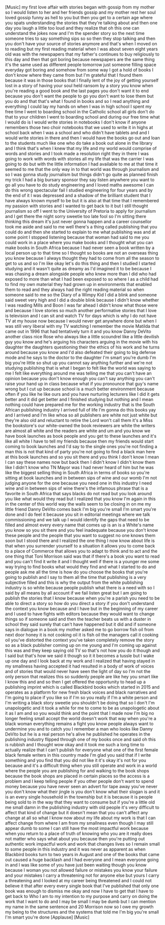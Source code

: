 
[Music]
my first love affair with stories began
with gossip from my mother so I would
listen to her and her friends gossip and
my mother rest her soul loved gossip
funny as hell to you but then you get to
a certain age where you spats
understanding the stories that they&#39;re
talking about and then one day you laugh
a little too loud and they realize that
oh this one can understand the jokes now
and I&#39;m the spender story so the next
time someone tries to say something sips
so so then they stop talking and then
you don&#39;t have your source of stories
anymore and that&#39;s when I moved on to
reading but my first reading material
when I was about seven eight years old
was with the newspapers that my father&#39;s
continues to buy religiously to this day
and then that got boring because
newspapers are the same thing it&#39;s the
same used as different people tomorrow
just someone filling space everyday got
boring and somehow from some way I got a
hold of books I don&#39;t know where they
came from but I&#39;m grateful that I found
them because it was in those books that
I finally lent of the joy of getting
yourself lost in a story of having your
soul held ransom by a story you know
when you&#39;re reading a good book and the
last pages you don&#39;t want it to end
because you don&#39;t want the people to go
you don&#39;t want to lose them but you do
and that that&#39;s what I found in books
and so I read anything and everything I
could lay my hands on when I was in high
school I spent my free time I went to
boarding school in the Catholic school
all girls don&#39;t do that to your children
I went to boarding school and during our
free time what I would do is I would
write stories in notebooks I don&#39;t know
if anyone remembers those two choir
notebooks that we used to write it in
highs at school back when I was a school
and who didn&#39;t have tablets and and I
would write stories in there and then I
would have the books go out and loan to
the students much like one who do take a
book out alone in the library and I
think that&#39;s when I knew that my life
and my world would comprise of words and
stories
and I took made a resolution right they
in there I was going to work with words
with stories all my life that was the
carrier I was going to do but with the
little information I had available to me
at that time it seemed to me that the
only way in to that world was through
journalism and so I was gonna study
journalism but things didn&#39;t go quite as
planned finish my trick
I had a big bursary sponsor they say
listen anywhere you want to go all you
have to do study engineering and I loved
maths awesome I can do this wrong
spectacular fail I studied engineering
for four years and by the end of it I
was depressed and a shadow of the
brilliant student that I have always
known myself to be but it is also at
that time that I remembered my passion
with stories and I wanted to get back to
it
but I still thought journalism so off I
went to the University of Pretoria to
apply for journalism and I get there the
night sorry sweetie too late
fool so I&#39;m sitting there thinking this
dream it&#39;s just never gonna happen
and a career counsellor took me aside
and said to me well there&#39;s a thing
called publishing that you could do and
then she started to explain to me what
publishing was and at some point I
stopped listening because that woman had
said to me you could work in a place
where you make books and I thought what
you can make books in South Africa
because I had never seen a book written
by a local person up to that time so I
thought so books are not an overseas
thing you know because I always thought
they had to come from all the season to
get to us and so I&#39;m like okay let&#39;s do
this thing and then I studied I started
studying and it wasn&#39;t quite as dreamy
as I&#39;d imagined it to be because I was
chasing a dream alongside people who
knew more than I did
who had exposed to more than what I had
been exposed to so where I as a child
had to find my own
material they had grown up in
environments that enabled them to read
and they always had the right reading
material so when someone said to me
so the Diary of a Wimpy Kid I did a
blink and someone said sweet very high
and I did a double blink because I
didn&#39;t know whether I was reading Mills
and Boon I was far ahead I didn&#39;t know
what those were and because I love
stories so much
another performative stories that I love
is television and I can sit and watch TV
for days which is why I do not have TV
at my house now because I would never
get anywhere done but when I was still
very liberal with my TV watching I
remember the movie Matilda that came out
in 1996 that had tentatively turn it and
you know Danny DeVito another class nice
Rose who always like a little scoundrel
like a little devilish guy you know and
he&#39;s arguing his characters arguing in
the movie with his daughter the
daughters questioning their the ethics
of his work and he turns around because
you know and I&#39;d also defeated their
going to big defense mode and he says to
the doctor to the daughter I&#39;m smart
you&#39;re dumb I&#39;m big you&#39;re little so
shut up you cannot say anything further
and we&#39;re not studying publishing that
is what I began to felt like the world
was saying to me I felt like everything
around me was telling me that you can&#39;t
have an opinion because you don&#39;t know
enough you can&#39;t say anything you can&#39;t
raise your hand up in class because what
if you pronounce that guy&#39;s name wrong
but I cut up because school is a much
better environment because often if you
like he like ours and you have nurturing
lecturers like I did it gets better
and it did get better and I finished
studying but nothing and I mean nothing
could have prepared me for the working
industry that is the South African
publishing industry I arrived full of
life I&#39;m gonna do this
books yay and I arrived and I&#39;m like
whoa
so all publishers are white not just
white but they&#39;re also old
and reluctant to retire the Lord won&#39;t
call them it&#39;s a Miss the bookstore&#39;s
our white-owned the book reviewers are
white the writers are almost all white
and the readers are white and um and you
know we have book launches as book
people and you get to these launches and
it&#39;s like all white I have to tell my
friends because then my friends would
start coming to book launches and I&#39;d
say to the single ones you&#39;re not
finding a man this is not that kind of
party you&#39;re not going to find a black
man here at this book launches and so
you sit there and you think I don&#39;t know
I mean I can say these names now but
back then I didn&#39;t know I didn&#39;t know
them like I didn&#39;t know who TN Mayor was
I had never heard of him but he was like
the biggest selling thing in South
Africa in terms of books so you&#39;re
sitting at book launches and in between
sips of wine and our womb I&#39;m not
judging anyone for the one because you
need one in this industry I need wine
and in between sips of wine there&#39;s the
infamous phrase that is a favorite in
South Africa that says blacks do not
read but you look around you like what
would they read but I realized that you
know I&#39;m again in this in the center of
this world way the walls seem to be
closing in on me my little friend Danny
DeVito comes back I&#39;m big you&#39;re small
I&#39;m smart you&#39;re done and I do feel it
because you sit in editorial meetings
where we talk commissioning and we talk
up I would identify the gaps that need
to be filled and almost every every name
that comes up is an is a White&#39;s name
you know so you sit there and you feel
inadequate because you don&#39;t know these
people and the people that you want to
suggest no one knows them soon but I
stood there and I realized the one thing
I now know about life is that when you
surrender yourself to a situation
it allows you to come back to a place of
Commerce that allows you to adapt to
think and to act and the one thing that
Toni Morrison said was that if there&#39;s a
book you want to read and you can&#39;t find
it write it and I thought well if there
is a younger me some way trying to find
books
what would they find and what I started
to do and people ask me all the time is
how do you choose the books that you&#39;re
going to publish and I say to them all
the time that publishing is a very
subjective filled and this is why the
output from the white publishing
industry is so white because people
publish what there is a need with so I
said by all means by all account if we
fail listen great but I am going to
publish the stories that I know because
when you&#39;re a parish you need to be able
to direct a story so how do you direct a
story if you don&#39;t understand the
context you know because and I have but
in the beginning of my career and I used
to have fights with editors because they
would want to change things so if
someone said and then the teacher beats
us with a duster in school they said
surely that can&#39;t have happened but it
did
and if someone says in dialogue in a
book my mother asked me to go borrow
fish oil from next door honey it is not
cooking oil it is fish oil
the managers call it cooking oil you&#39;ve
distorted the context you&#39;ve taken
completely remove the story so as a
black publisher coming up on me young
and I&#39;m coming up against this was and
they keep saying old TV so that&#39;s not
how you do it though and I said but
that&#39;s how we said it though so it it
becomes a tussle but I wake up one day
and I look back at my work and I
realized that having stayed in my
smallness having accepted it had
resulted in a body of work of voices and
of stories that would never have seen
the light of day so I&#39;m not the only
person that realizes this so suddenly
people are like hey you smart like I
know this and and so then I get offered
the opportunity to head up a publishing
imprint which is called Blackbird books
which started in 2015 and operates as a
platform for new fresh black voices and
black narratives and I&#39;m going to place
if you like so if I&#39;m so you really if
I&#39;m a white person and I&#39;m writing a
black story sweetie you shouldn&#39;t be
doing that so I don&#39;t I&#39;m unapologetic
and it took a while for me to come to be
as unapologetic about it as I am and so
you would think and the point that I
made now I&#39;m big no longer feeling small
accept the world doesn&#39;t work that way
when you&#39;re a black woman everything
remains a fight you know people always
want to undermine you and to catch you I
remember a man who looks like Danny
DeVito but he is a real person he&#39;s
alive he published he operates in the
publishing industry flipped through one
of my books once and said oh this is
rubbish
and I thought wow okay and it took me
such a long time to actually realize
that I can&#39;t publish for everyone what
one of the first female black female
writers in this country made I&#39;m glad
you said that if I write something and
you find that you did not like it it&#39;s
okay it&#39;s not for you because and it&#39;s a
difficult thing when you still operate
and work in a world where the people you
are publishing for and walking to the
book shops because the book shops are
placed in certain places so the access
is a problem and I keep telling people
if you other people don&#39;t want to spend
money because you have never seen an
advert for tape away you&#39;ve never you
don&#39;t know what their jingle is you
don&#39;t know what their slogan is and it
is an every single household in the
township but it is because it is people
being sold to in the way that they want
to consume but if you&#39;re a little old me
small damn in the publishing industry
with old people it&#39;s very difficult to
affect that kind of change but it
doesn&#39;t mean that you can&#39;t affect any
change at all so what I know now about
my life about my work is that I can
affect change from where I am from my
smallness even though I may still appear
dumb to some I can still have the most
impactful work because when you return
to a place of truth of knowing who you
are it really does not matter who says
what about you because then you&#39;re
putting out authentic work impactful
work and work that changes lives
so I remain small to some people in this
industry and it was never as apparent as
when Blackbird books turn to two years
in August and one of the books that came
out caused a huge backlash and I had
everyone and I mean everyone going in
and I was like some of you have just
been waiting though you know because I
woman you not allowed failure or
mistakes you know your failure and your
mistakes
I carry a threatening not for anyone
else but yours I carry a threatening and
I looked at my career being threatened
and I could not believe it that after
every every single book that I&#39;ve
published that only one book was enough
to dismiss me okay and now I have to get
that I have to get back to Who I am to
my intention to my purpose and carry on
doing the work that I want to do and I
may be small I may be dumb but I can
mention my name in the same sentence and
20 Morrison now so I owe my growth my
being to the structures and the systems
that told me I&#39;m big you&#39;re small I&#39;m
smart you&#39;re done
[Applause]
[Music]
